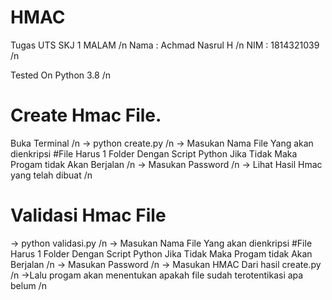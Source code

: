 # HMAC
Tugas UTS SKJ 1 MALAM /n
Nama  : Achmad Nasrul H /n
NIM   : 1814321039 /n

Tested On Python 3.8 /n

# Create Hmac File. 

Buka Terminal /n
-> python create.py /n
-> Masukan Nama File Yang akan dienkripsi #File Harus 1 Folder Dengan Script Python Jika Tidak Maka Progam tidak Akan Berjalan /n
-> Masukan Password /n
-> Lihat Hasil Hmac yang telah dibuat /n

# Validasi Hmac File

-> python validasi.py /n
-> Masukan Nama File Yang akan dienkripsi #File Harus 1 Folder Dengan Script Python Jika Tidak Maka Progam tidak Akan Berjalan /n
-> Masukan Password /n
-> Masukan HMAC Dari hasil create.py /n
->Lalu progam akan menentukan apakah file sudah terotentikasi apa belum /n

